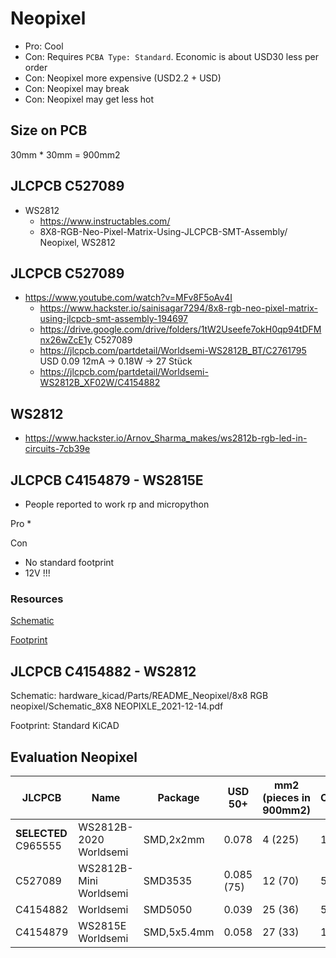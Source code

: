 # Neopixel

* Pro: Cool
* Con: Requires `PCBA Type: Standard`. Economic is about USD30 less per order
* Con: Neopixel more expensive (USD2.2 + USD)
* Con: Neopixel may break
* Con: Neopixel may get less hot

## Size on PCB

30mm * 30mm = 900mm2



## JLCPCB C527089

* WS2812
  * https://www.instructables.com/
  * 8X8-RGB-Neo-Pixel-Matrix-Using-JLCPCB-SMT-Assembly/
    Neopixel, WS2812



## JLCPCB C527089
* https://www.youtube.com/watch?v=MFv8F5oAv4I
  * https://www.hackster.io/sainisagar7294/8x8-rgb-neo-pixel-matrix-using-jlcpcb-smt-assembly-194697
  * https://drive.google.com/drive/folders/1tW2Useefe7okH0qp94tDFMnx26wZcE1y
    C527089
  * https://jlcpcb.com/partdetail/Worldsemi-WS2812B_BT/C2761795
    USD 0.09
    12mA -> 0.18W -> 27 Stück
  * https://jlcpcb.com/partdetail/Worldsemi-WS2812B_XF02W/C4154882


## WS2812

* https://www.hackster.io/Arnov_Sharma_makes/ws2812b-rgb-led-in-circuits-7cb39e

## JLCPCB C4154879 - WS2815E

* People reported to work rp and micropython

Pro
 *

Con
 * No standard footprint
 * 12V !!!

### Resources

[Schematic](https://www.gree-leds.com/ws-series-ic-embedded-led/12v-individually-addressable-ws2815-led.html)

[Footprint](https://www.snapeda.com/parts/WS2815/Normand/view-part/)

## JLCPCB C4154882 - WS2812

Schematic: hardware_kicad/Parts/README_Neopixel/8x8 RGB neopixel/Schematic_8X8 NEOPIXLE_2021-12-14.pdf

Footprint: Standard KiCAD


## Evaluation Neopixel

| JLCPCB | Name | Package | USD 50+ | mm2 (pieces in 900mm2) | Current | VCC |
| - | - | - | - | - | - | - |
| **SELECTED** C965555 | WS2812B-2020 Worldsemi | SMD,2x2mm | 0.078 | 4 (225) | 12mA | 5V |
| C527089 | WS2812B-Mini Worldsemi | SMD3535 | 0.085 (75) | 12 (70) | 5V |
| C4154882 | Worldsemi | SMD5050 | 0.039 | 25 (36) | 5V |
| C4154879 | WS2815E Worldsemi | SMD,5x5.4mm | 0.058 | 27 (33) | 12mA | 12V !!! |
 
